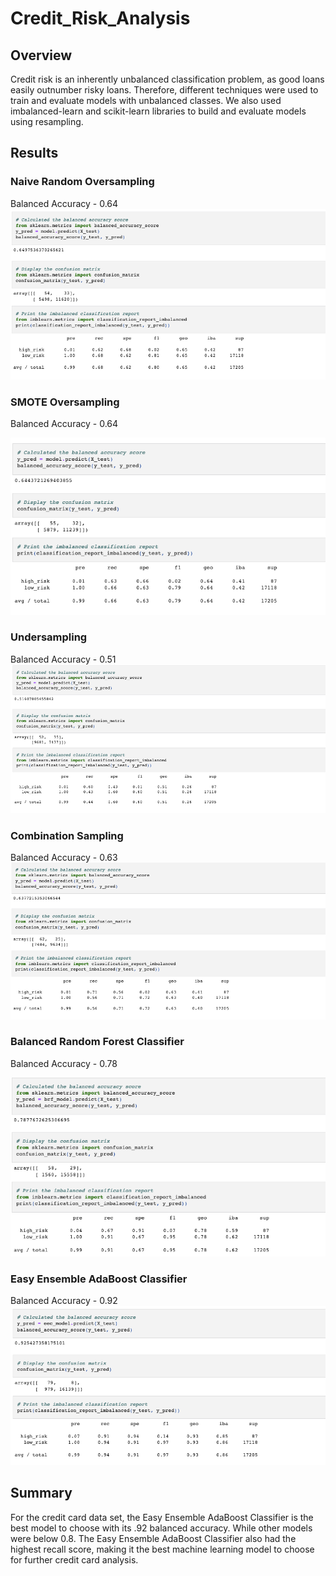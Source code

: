# Credit_Risk_Analysis

## Overview

Credit risk is an inherently unbalanced classification problem, as good loans easily outnumber risky loans. Therefore, different techniques were used to train and evaluate models with unbalanced classes. We also used imbalanced-learn and scikit-learn libraries to build and evaluate models using resampling.

## Results

### Naive Random Oversampling

Balanced Accuracy - 0.64
![Random Oversampling](./Resources/random%20oversampling.png)

### SMOTE Oversampling

Balanced Accuracy - 0.64

![SMOTE Oversampling](./Resources/SMOTE%20Oversampling.png)

### Undersampling

Balanced Accuracy - 0.51
![Undersampling](./Resources/Undersampling.png)

### Combination Sampling

Balanced Accuracy - 0.63
![Combination Sampling](./Resources/combination%20sampling.png)

### Balanced Random Forest Classifier

Balanced Accuracy - 0.78

![Balanced Random Forest Classifier](./Resources/brfc.png)

### Easy Ensemble AdaBoost Classifier

Balanced Accuracy - 0.92
![Easy Ensemble AdaBoost Classifier](./Resources/eeac.png)

## Summary

For the credit card data set, the Easy Ensemble AdaBoost Classifier is the best model to choose with its .92 balanced accuracy. While other models were below 0.8. The Easy Ensemble AdaBoost Classifier also had the highest recall score, making it the best machine learning model to choose for further credit card analysis.
